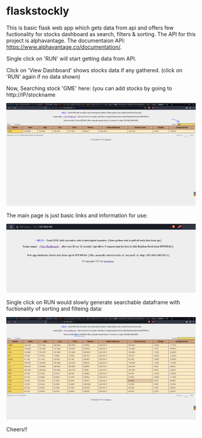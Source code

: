# flaskstockly


This is basic flask web app which gets data from api and offers few fuctionality for stocks dashboard as search, filters & sorting.
The API for this project is alphavantage. The documentaion API: https://www.alphavantage.co/documentation/. 





Single click on 'RUN' will start getting data from API. 

Click on 'View Dashboard' shows stocks data if any gathered. (click on 'RUN' again if no data shown) 



Now, Searching stock 'GME' here: (you can add stocks by going to http://IP/stockname

![alt text](https://github.com/Imsach/flaskstockly/blob/066e05268c6dd5ffa6416982414f845cde01a96d/screenshots/search.PNG)


The main page is just basic links and information for use:

![alt text](https://github.com/Imsach/flaskstockly/blob/c38c3cc5d599ad02de51aba01c6ea86f1b0130af/screenshots/1indexmain.PNG)

Single click on RUN would slowly generate searchable dataframe with fuctionality of sorting and filteing data:

![alt text](https://github.com/Imsach/flaskstockly/blob/a729ba9542e68c37d1ba6d17a1f2aec94b9c7c22/screenshots/AfterRun2.PNG)

Cheers!!


